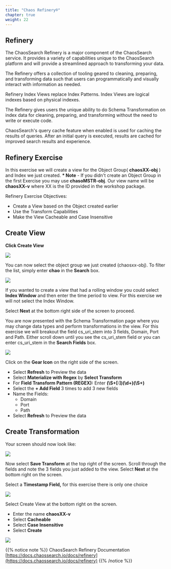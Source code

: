 ```yaml
---
title: "Chaos Refinery®"
chapter: true
weight: 22
---
```


## Refinery

The ChaosSearch Refinery is a major component of the ChaosSearch service. It provides a variety of capabilities unique to the ChaosSearch platform and will provide a streamlined approach to transforming your data.

The Refinery offers a collection of tooling geared to cleaning, preparing, and transforming data such that users can programmatically and visually interact with information as needed.

Refinery Index Views replace Index Patterns. Index Views are logical indexes based on physical indexes.

The Refinery gives users the unique ability to do Schema Transformation on index data for cleaning, preparing, and transforming without the need to write or execute code.

ChaosSearch&#39;s query cache feature when enabled is used for caching the results of queries. After an initial query is executed, results are cached for improved search results and experience.

## Refinery Exercise

In this exercise we will create a view for the Object Group( **chaosXX-obj** ) and Index we just created. **\* Note** - If you didn&#39;t create an Object Group in the first Exercise you may use **chasoMSTR-obj**. Our view name will be **chaosXX-v** where XX is the ID provided in the workshop package.

Refinery Exercise Objectives:

- Create a View based on the Object created earlier
- Use the Transform Capabilities
- Make the View Cacheable and Case Insensitive

## Create View

**Click Create View**

![](/images/preparing/createview.jpg)

You can now select the object group we just created (chaosxx-obj). To filter the list, simply enter **chao** in the **Search** box.

![](/images/preparing/selectobjectgroup.jpg)

If you wanted to create a view that had a rolling window you could select **Index Window** and then enter the time period to view. For this exercise we will not select the Index Window.

Select **Next** at the bottom right side of the screen to proceed.

You are now presented with the Schema Transformation page where you may change data types and perform transformations in the view. For this exercise we will breakout the field cs\_uri\_stem into 3 fields, Domain, Port and Path. Either scroll down until you see the cs\_uri\_stem field or you can enter cs\_uri\_stem in the **Search Fields** box.

![](/images/preparing/selectfield.jpg)

Click on the **Gear Icon** on the right side of the screen.

  - Select **Refresh** to Preview the data
  - Select **Materialize with Regex** by **Select Transform**
  - For **Field Transform Pattern (REGEX):** Enter **(\\S+[:])(\\d+)(\\S+)**
  - Select the **+ Add Field** 3 times to add 3 new fields
  - Name the Fields:
    - Domain
    - Port
    - Path
  - Select **Refresh** to Preview the data

## Create Transformation

Your screen should now look like:

![](/images/preparing/createtransformation.jpg)

Now select **Save Transform** at the top right of the screen. Scroll through the fields and note the 3 fields you just added to the view. Select **Next** at the bottom right on the screen.

Select a **Timestamp Field,** for this exercise there is only one choice

![](/images/preparing/savetransform.jpg)

Select Create View at the bottom right on the screen.

- Enter the name **chaosXX-v**
- Select **Cacheable**
- Select **Case Insensitive**
- Select **Create**

![](/images/preparing/createviewfinal.jpg)


{{% notice note %}}
ChaosSearch Refinery Documentation [https://docs.chaossearch.io/docs/refinery](https://docs.chaossearch.io/docs/refinery)
{{% /notice %}}